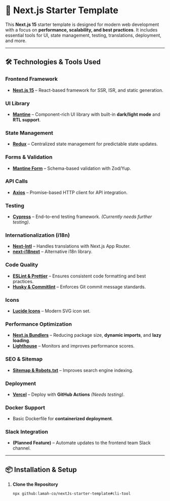 # 🚀 Next.js Starter Template

This **Next.js 15** starter template is designed for modern web development with a focus on **performance, scalability, and best practices**. It includes essential tools for UI, state management, testing, translations, deployment, and more.

---

## 🛠 Technologies & Tools Used

### **Frontend Framework**

- **[Next.js 15](https://nextjs.org/docs)** – React-based framework for SSR, ISR, and static generation.

### **UI Library**

- **[Mantine](https://mantine.dev/)** – Component-rich UI library with built-in **dark/light mode** and **RTL support**.

### **State Management**

- **[Redux](https://redux.js.org/usage/nextjs)** – Centralized state management for predictable state updates.

### **Forms & Validation**

- **[Mantine Form](https://mantine.dev/form/schema-validation/)** – Schema-based validation with Zod/Yup.

### **API Calls**

- **[Axios](https://www.npmjs.com/package/axios)** – Promise-based HTTP client for API integration.

### **Testing**

- **[Cypress](https://www.cypress.io/)** – End-to-end testing framework. _(Currently needs further testing)_.

### **Internationalization (i18n)**

- **[Next-Intl](https://next-intl.dev/docs/getting-started/app-router/without-i18n-routing)** – Handles translations with Next.js App Router.
- **[next-i18next](https://github.com/i18next/next-i18next)** – Alternative i18n library.

### **Code Quality**

- **[ESLint & Prettier](https://eslint.org/)** – Ensures consistent code formatting and best practices.
- **[Husky & Commitlint](https://typicode.github.io/husky/)** – Enforces Git commit message standards.

### **Icons**

- **[Lucide Icons](https://lucide.dev/)** – Modern SVG icon set.

### **Performance Optimization**

- **[Next.js Bundlers](https://nextjs.org/docs/app/building-your-application/optimizing/package-bundling)** – Reducing package size, **dynamic imports**, and **lazy loading**.
- **[Lighthouse](https://developer.chrome.com/docs/lighthouse/overview/)** – Monitors and improves performance scores.

### **SEO & Sitemap**

- **[Sitemap & Robots.txt](https://nextjs.org/docs/app/building-your-application/optimizing/package-bundling)** – Improves search engine indexing.

### **Deployment**

- **[Vercel](https://vercel.com/guides/how-can-i-use-github-actions-with-vercel)** – Deploy with **GitHub Actions** _(Needs testing)_.

### **Docker Support**

- Basic Dockerfile for **containerized deployment**.

### **Slack Integration**

- **(Planned Feature)** – Automate updates to the frontend team Slack channel.

---

## 📦 **Installation & Setup**

1. **Clone the Repository**

   ```sh
   npx github:lamah-co/nextJs-starter-template#cli-tool

   ```

